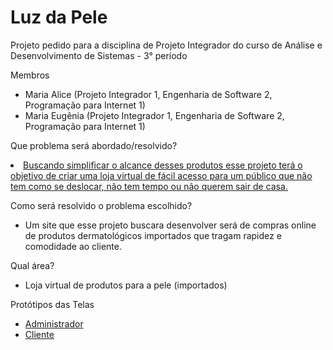 <h1>Luz da Pele</h1>

<p>Projeto pedido para a disciplina de Projeto Integrador do curso de Análise e Desenvolvimento de Sistemas - 3° período</p>

<p>
    Membros
    <ul>
        <li>Maria Alice (Projeto Integrador 1, Engenharia de Software 2, Programação para Internet 1)</li>
        <li>Maria Eugênia (Projeto Integrador 1, Engenharia de Software 2, Programação para Internet 1)</li>
    </ul>
</p>  
<p>
    Que problema será abordado/resolvido?
    <u>
        <li>Buscando simplificar o alcance desses produtos esse projeto terá o objetivo de criar uma loja virtual de fácil acesso para um público que não tem como se deslocar, não tem tempo ou não querem sair de casa.</li>
    </u>
</p> 

<p>
    Como será resolvido o problema escolhido?
    <ul>
        <li>Um site que esse projeto buscara desenvolver será de compras online de produtos dermatológicos importados que tragam rapidez e comodidade ao cliente.
    </ul>
</p>

<p>
    Qual área? 
    <ul>
        <li>Loja virtual de produtos para a pele (importados)</li>
    </ul> 
</p>

<p>
    Protótipos das Telas 
    <ul>
        <li><a href="https://www.figma.com/file/7UP8WvC0JhIOiBYa94wWN7/Luz-da-Pele?node-id=0%3A1">Administrador</a></li>
        <li><a href="https://www.figma.com/file/7UP8WvC0JhIOiBYa94wWN7/Luz-da-Pele?node-id=21%3A2">Cliente</a></li>
    </ul> 
</p>
